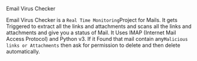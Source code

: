 Email Virus Checker 

Email Virus Checker is a `Real Time Monitoring`Project for Mails. It gets Triggered to extract all the links and attachments and scans all the links and attachments and give you a status of Mail. It Uses IMAP (Internet Mail Access Protocol) and Python v3. If it Found that mail contain any`Malicious links or Attachments` then ask for permission to delete and then delete automatically.

